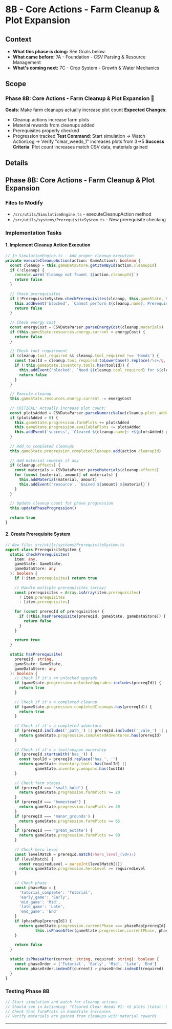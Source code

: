 # 8B - Core Actions - Farm Cleanup & Plot Expansion

## Context
- **What this phase is doing:** See Goals below.
- **What came before:** 7A - Foundation - CSV Parsing & Resource Management
- **What's coming next:** 7C - Crop System - Growth & Water Mechanics

## Scope
### Phase 8B: Core Actions - Farm Cleanup & Plot Expansion 🌱
**Goals**: Make farm cleanups actually increase plot count
**Expected Changes**:
- Cleanup actions increase farm plots
- Material rewards from cleanups added
- Prerequisites properly checked
- Progression tracked
**Test Command**: Start simulation → Watch ActionLog → Verify "clear_weeds_1" increases plots from 3→5
**Success Criteria**: Plot count increases match CSV data, materials gained

## Details
## Phase 8B: Core Actions - Farm Cleanup & Plot Expansion
### Files to Modify
- `/src/utils/SimulationEngine.ts` - executeCleanupAction method
- `/src/utils/systems/PrerequisiteSystem.ts` - New prerequisite checking

### Implementation Tasks

#### 1. Implement Cleanup Action Execution
```typescript
// In SimulationEngine.ts - Add proper cleanup execution
private executeCleanupAction(action: GameAction): boolean {
  const cleanup = this.gameDataStore.getItemById(action.cleanupId)
  if (!cleanup) {
    console.warn(`Cleanup not found: ${action.cleanupId}`)
    return false
  }
  
  // Check prerequisites
  if (!PrerequisiteSystem.checkPrerequisites(cleanup, this.gameState, this.gameDataStore)) {
    this.addEvent('blocked', `Cannot perform ${cleanup.name}: Prerequisites not met`)
    return false
  }
  
  // Check energy cost
  const energyCost = CSVDataParser.parseEnergyCost(cleanup.materials)
  if (this.gameState.resources.energy.current < energyCost) {
    return false
  }
  
  // Check tool requirement
  if (cleanup.tool_required && cleanup.tool_required !== 'Hands') {
    const toolId = cleanup.tool_required.toLowerCase().replace(/\s+/g, '_')
    if (!this.gameState.inventory.tools.has(toolId)) {
      this.addEvent('blocked', `Need ${cleanup.tool_required} for ${cleanup.name}`)
      return false
    }
  }
  
  // Execute cleanup
  this.gameState.resources.energy.current -= energyCost
  
  // CRITICAL: Actually increase plot count!
  const plotsAdded = CSVDataParser.parseNumericValue(cleanup.plots_added, 0)
  if (plotsAdded > 0) {
    this.gameState.progression.farmPlots += plotsAdded
    this.gameState.progression.availablePlots += plotsAdded
    this.addEvent('success', `Cleared ${cleanup.name}: +${plotsAdded} plots (total: ${this.gameState.progression.farmPlots})`)
  }
  
  // Add to completed cleanups
  this.gameState.progression.completedCleanups.add(action.cleanupId)
  
  // Add material rewards if any
  if (cleanup.effects) {
    const materials = CSVDataParser.parseMaterials(cleanup.effects)
    for (const [material, amount] of materials) {
      this.addMaterial(material, amount)
      this.addEvent('resource', `Gained ${amount} ${material}`)
    }
  }
  
  // Update cleanup count for phase progression
  this.updatePhaseProgression()
  
  return true
}
```

#### 2. Create Prerequisite System
```typescript
// New file: src/utils/systems/PrerequisiteSystem.ts
export class PrerequisiteSystem {
  static checkPrerequisites(
    item: any, 
    gameState: GameState,
    gameDataStore: any
  ): boolean {
    if (!item.prerequisites) return true
    
    // Handle multiple prerequisites (array)
    const prerequisites = Array.isArray(item.prerequisites) 
      ? item.prerequisites 
      : [item.prerequisites]
    
    for (const prereqId of prerequisites) {
      if (!this.hasPrerequisite(prereqId, gameState, gameDataStore)) {
        return false
      }
    }
    
    return true
  }
  
  static hasPrerequisite(
    prereqId: string, 
    gameState: GameState,
    gameDataStore: any
  ): boolean {
    // Check if it's an unlocked upgrade
    if (gameState.progression.unlockedUpgrades.includes(prereqId)) {
      return true
    }
    
    // Check if it's a completed cleanup
    if (gameState.progression.completedCleanups.has(prereqId)) {
      return true
    }
    
    // Check if it's a completed adventure
    if (prereqId.includes('_path_') || prereqId.includes('_vale_') || prereqId.includes('_forest_')) {
      return gameState.progression.completedAdventures.has(prereqId)
    }
    
    // Check if it's a tool/weapon ownership
    if (prereqId.startsWith('has_')) {
      const toolId = prereqId.replace('has_', '')
      return gameState.inventory.tools.has(toolId) || 
             gameState.inventory.weapons.has(toolId)
    }
    
    // Check farm stages
    if (prereqId === 'small_hold') {
      return gameState.progression.farmPlots >= 20
    }
    if (prereqId === 'homestead') {
      return gameState.progression.farmPlots >= 40
    }
    if (prereqId === 'manor_grounds') {
      return gameState.progression.farmPlots >= 65
    }
    if (prereqId === 'great_estate') {
      return gameState.progression.farmPlots >= 90
    }
    
    // Check hero level
    const levelMatch = prereqId.match(/hero_level_(\d+)/)
    if (levelMatch) {
      const requiredLevel = parseInt(levelMatch[1])
      return gameState.progression.heroLevel >= requiredLevel
    }
    
    // Check phase
    const phaseMap = {
      'tutorial_complete': 'Tutorial',
      'early_game': 'Early',
      'mid_game': 'Mid',
      'late_game': 'Late',
      'end_game': 'End'
    }
    if (phaseMap[prereqId]) {
      return gameState.progression.currentPhase === phaseMap[prereqId] ||
             this.isPhaseAfter(gameState.progression.currentPhase, phaseMap[prereqId])
    }
    
    return false
  }
  
  static isPhaseAfter(current: string, required: string): boolean {
    const phaseOrder = ['Tutorial', 'Early', 'Mid', 'Late', 'End']
    return phaseOrder.indexOf(current) > phaseOrder.indexOf(required)
  }
}
```

### Testing Phase 8B
```javascript
// Start simulation and watch for cleanup actions
// Should see in ActionLog: "Cleared Clear Weeds #1: +2 plots (total: 5)"
// Check that farmPlots in GameState increases
// Verify materials are gained from cleanups with material rewards
```

---

